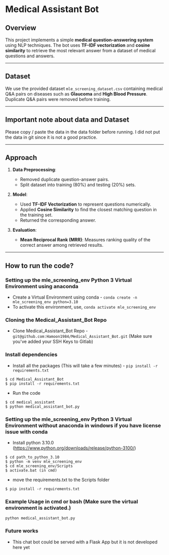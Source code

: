 # Medical Assistant Bot

## Overview
This project implements a simple **medical question-answering system** using NLP techniques. The bot uses **TF-IDF vectorization** and **cosine similarity** to retrieve the most relevant answer from a dataset of medical questions and answers.

---

## Dataset
We use the provided dataset `mle_screening_dataset.csv` containing medical Q&A pairs on diseases such as **Glaucoma** and **High Blood Pressure**. Duplicate Q&A pairs were removed before training.

---

## Important note about data and Dataset 
Please copy / paste the data in the data folder before running. I did not put the data in git since it is not a good practice.

---


## Approach
1. **Data Preprocessing**:
   - Removed duplicate question-answer pairs.
   - Split dataset into training (80%) and testing (20%) sets.

2. **Model**:
   - Used **TF-IDF Vectorization** to represent questions numerically.
   - Applied **Cosine Similarity** to find the closest matching question in the training set.
   - Returned the corresponding answer.

3. **Evaluation**:
   - **Mean Reciprocal Rank (MRR)**: Measures ranking quality of the correct answer among retrieved results.

---

## How to run the code?


### Setting up the mle_screening_env Python 3 Virtual Environment using anaconda
 * Create a Virtual Environment using conda - `conda create -n mle_screening_env python=3.10`
 * To activate this environment, use, `conda activate mle_screening_env`
### Cloning the Medical_Assistant_Bot Repo
 * Clone Medical_Assistant_Bot Repo - `git@github.com:Hamoon1984/Medical_Assistant_Bot.git` (Make sure you've added your SSH Keys to Gitlab)

### Install dependencies
 * Install all the packages (This will take a few minutes) - `pip install -r requirements.txt`
```console
$ cd Medical_Assistant_Bot
$ pip install -r requirements.txt
```
* Run the code
```console
$ cd medical_assistant
$ python medical_assistant_bot.py
```
### Setting up the mle_screening_env Python 3 Virtual Environment without anaconda in windows if you have license issue with conda
 * Install python 3.10.0 (https://www.python.org/downloads/release/python-3100/)
```console
$ cd path_to_python_3.10
$ python -m venv mle_screening_env
$ cd mle_screening_env/Scripts
$ activate.bat (in cmd)
```
 * move the requirements.txt to the Scripts folder 
```console
$ pip install -r requirements.txt
```

### Example Usage in cmd or bash (Make sure the virtual environment is activated.)
```
python medical_assistant_bot.py
```
### Future works
 * This chat bot could be served with a Flask App but it is not developed here yet

